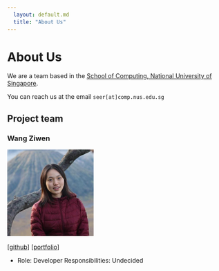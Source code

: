```yaml
---
  layout: default.md
  title: "About Us"
---
```


# About Us

We are a team based in the [School of Computing, National University of Singapore](http://www.comp.nus.edu.sg).

You can reach us at the email `seer[at]comp.nus.edu.sg`

## Project team

### Wang Ziwen

<img src="images/ziwen510.png" width="200px">

[[github](https://github.com/Ziwen510)]
[[portfolio](team/ziwen.md)]

* Role: Developer
Responsibilities: Undecided

